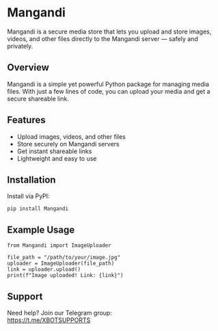 # Mangandi 

Mangandi is a secure media store that lets you upload and store images, videos, and other files directly to the Mangandi server — safely and privately.

## Overview

Mangandi is a simple yet powerful Python package for managing media files. With just a few lines of code, you can upload your media and get a secure shareable link.

## Features

- Upload images, videos, and other files  
- Store securely on Mangandi servers  
- Get instant shareable links  
- Lightweight and easy to use

## Installation

Install via PyPI:

```
pip install Mangandi
```

## Example Usage

```
from Mangandi import ImageUploader

file_path = "/path/to/your/image.jpg"
uploader = ImageUploader(file_path)
link = uploader.upload()
print(f"Image uploaded! Link: {link}")
```

## Support

Need help? Join our Telegram group:  
https://t.me/XBOTSUPPORTS
